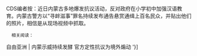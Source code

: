 CDS编者按：近日内蒙古多地爆发抗议活动，反对政府在小学初中加强汉语教育。内蒙古警方以“寻衅滋事”罪名持续发布通告悬赏通缉上百名民众，并贴出他们的照片，相信是从现场视频中抓取。

      相关阅读：

自由亚洲 | 内蒙示威持续发酵 官方定性抗议为境外煽动 '}]